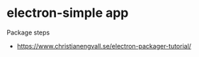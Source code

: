 # electron-simple app


Package steps 
- https://www.christianengvall.se/electron-packager-tutorial/

